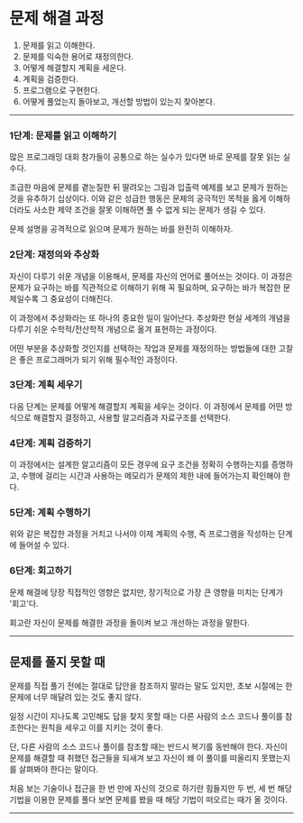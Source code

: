 # 문제 해결 과정

1. 문제를 읽고 이해한다.
2. 문제를 익숙한 용어로 재정의한다.
3. 어떻게 해결할지 계획을 세운다.
4. 계획을 검증한다.
5. 프로그램으로 구현한다.
6. 어떻게 풀었는지 돌아보고, 개선할 방법이 있는지 찾아본다.

---

### 1단계: 문제를 읽고 이해하기

많은 프로그래밍 대회 참가들이 공통으로 하는 실수가 있다면 바로 문제를 잘못 읽는 실수다.

조급한 마음에 문제를 곁눈질한 뒤 딸려오는 그림과 입출력 예제를 보고 문제가 원하는 것을 유추하기 십상이다. 이와 같은 성급한 행동은 문제의 궁극적인 목적을 옳게 이해하더라도 사소한 제약 조건을 잘못 이해하면 풀 수 없게 되는 문제가 생길 수 있다.

문제 설명을 공격적으로 읽으며 문제가 원하는 바를 완전히 이해하자.

### 2단계: 재정의와 추상화

자신이 다루기 쉬운 개념을 이용해서, 문제를 자신의 언어로 풀어쓰는 것이다. 이 과정은 문제가 요구하는 바를 직관적으로 이해하기 위해 꼭 필요하며, 요구하는 바가 복잡한 문제일수록 그 중요성이 더해진다.

이 과정에서 추상화라는 또 하나의 중요한 일이 일어난다. 추상화란 현실 세계의 개념을 다루기 쉬운 수학적/전산학적 개념으로 옮겨 표현하는 과정이다.

어떤 부분을 추상화할 것인지를 선택하는 작업과 문제를 재정의하는 방법들에 대한 고찰은 좋은 프로그래머가 되기 위해 필수적인 과정이다.

### 3단계: 계획 세우기

다음 단계는 문제를 어떻게 해결할지 계획을 세우는 것이다. 이 과정에서 문제를 어떤 방식으로 해결할지 결정하고, 사용할 알고리즘과 자료구조를 선택한다.

### 4단계: 계획 검증하기

이 과정에서는 설계한 알고리즘이 모든 경우에 요구 조건을 정확히 수행하는지를 증명하고, 수행에 걸리는 시간과 사용하는 메모리가 문제의 제한 내에 들어가는지 확인해야 한다.

### 5단계: 계획 수행하기

위와 같은 복잡한 과정을 거치고 나서야 이제 계획의 수행, 즉 프로그램을 작성하는 단계에 들어설 수 있다.

### 6단계: 회고하기

문제 해결에 당장 직접적인 영향은 없지만, 장기적으로 가장 큰 영향을 미치는 단계가 '회고'다.

회고란 자신이 문제를 해결한 과정을 돌이켜 보고 개선하는 과정을 말한다.

------------

## 문제를 풀지 못할 때

문제를 직접 풀기 전에는 절대로 답안을 참조하지 말라는 말도 있지만, 초보 시절에는 한 문제에 너무 매달려 있는 것도 좋지 않다. 

일정 시간이 지나도록 고민해도 답을 찾지 못할 때는 다른 사람의 소스 코드나 풀이를 참조한다는 원칙을 세우고 이를 지키는 것이 좋다.

단, 다른 사람의 소스 코드나 풀이를 참조할 때는 반드시 복기를 동반해야 한다. 자신이 문제를 해결할 때 취했던 접근들을 되새겨 보고 자신이 왜 이 풀이를 떠올리지 못했는지를 살펴봐야 한다는 말이다.

처음 보는 기술이나 접근을 한 번 만에 자신의 것으로 하기란 힘들지만 두 번, 세 번 해당 기법을 이용한 문제를 풀다 보면 문제를 봤을 때 해당 기법이 떠오르는 때가 올 것이다.

------------

